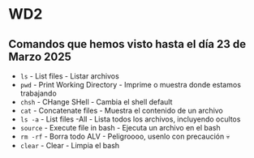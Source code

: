 # WD2

## Comandos que hemos visto hasta el día 23 de Marzo 2025

* `ls` - List files - Listar archivos
* `pwd` - Print Working Directory - Imprime o muestra donde estamos trabajando
* `chsh` - CHange SHell - Cambia el shell default
* `cat` - Concatenate files - Muestra el contenido de un archivo
* `ls -a` - List files -All - Lista todos los archivos, incluyendo ocultos
* `source` - Execute file in bash - Ejecuta un archivo en el bash
* `rm -rf` - Borra todo ALV - Peligroooo, usenlo con precaución :skull:
* `clear` - Clear - Limpia el bash

